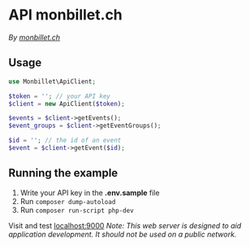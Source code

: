 # API monbillet.ch
*By [monbillet.ch](https://monbillet.ch/)*


## Usage

```php
use Monbillet\ApiClient;

$token = ''; // your API key
$client = new ApiClient($token);

$events = $client->getEvents();
$event_groups = $client->getEventGroups();

$id = ''; // the id of an event
$event = $client->getEvent($id);
```

## Running the example

1. Write your API key in the **.env.sample** file
2. Run ```composer dump-autoload```
3. Run ```composer run-script php-dev```

Visit and test [localhost:9000](http://localhost:9000/)
*Note: This web server is designed to aid application development. It should not be used on a public network.*

